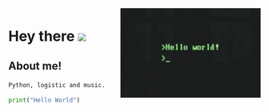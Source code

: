 <img align="right" alt="GIF" src="https://raw.githubusercontent.com/dgrej/dgrej/master/code.gif" width="280" height="179" />

# Hey there <img src="https://media.giphy.com/media/hvRJCLFzcasrR4ia7z/giphy.gif" width="2px">


## About me! 
  
    Python, logistic and music.
     
 ```python
print("Hello World")


  ```


